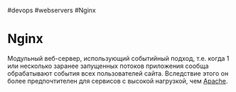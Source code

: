 #devops #webservers #Nginx

# Nginx

Модульный веб-сервер, использующий событийный подход, т.е. когда 1 или несколько заранее запущенных потоков приложения сообща обрабатывают события всех пользователей сайта. Вследствие этого он более предпочтителен для сервисов с высокой нагрузкой, чем [Apache](4.%20Tools/Web%20Servers/Apache.md).